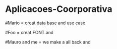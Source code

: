 # Aplicacoes-Coorporativa

#Mario = creat data base and use case

#Foo = creat FONT  and 

#Mauro and me = we make a all back and 

